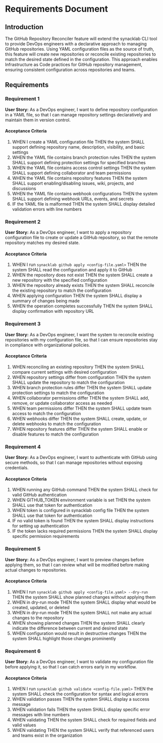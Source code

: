# Requirements Document

## Introduction

The GitHub Repository Reconciler feature will extend the synacklab CLI tool to provide DevOps engineers with a declarative approach to managing GitHub repositories. Using YAML configuration files as the source of truth, this feature will create new repositories or reconcile existing repositories to match the desired state defined in the configuration. This approach enables Infrastructure as Code practices for GitHub repository management, ensuring consistent configuration across repositories and teams.

## Requirements

### Requirement 1

**User Story:** As a DevOps engineer, I want to define repository configuration in a YAML file, so that I can manage repository settings declaratively and maintain them in version control.

#### Acceptance Criteria

1. WHEN I create a YAML configuration file THEN the system SHALL support defining repository name, description, visibility, and basic settings
2. WHEN the YAML file contains branch protection rules THEN the system SHALL support defining protection settings for specified branches
3. WHEN the YAML file contains access control settings THEN the system SHALL support defining collaborator and team permissions
4. WHEN the YAML file contains repository features THEN the system SHALL support enabling/disabling issues, wiki, projects, and discussions
5. WHEN the YAML file contains webhook configurations THEN the system SHALL support defining webhook URLs, events, and secrets
6. IF the YAML file is malformed THEN the system SHALL display detailed validation errors with line numbers

### Requirement 2

**User Story:** As a DevOps engineer, I want to apply a repository configuration file to create or update a GitHub repository, so that the remote repository matches my desired state.

#### Acceptance Criteria

1. WHEN I run `synacklab github apply <config-file.yaml>` THEN the system SHALL read the configuration and apply it to GitHub
2. WHEN the repository does not exist THEN the system SHALL create a new repository with the specified configuration
3. WHEN the repository already exists THEN the system SHALL reconcile the existing repository to match the configuration
4. WHEN applying configuration THEN the system SHALL display a summary of changes being made
5. WHEN the operation completes successfully THEN the system SHALL display confirmation with repository URL

### Requirement 3

**User Story:** As a DevOps engineer, I want the system to reconcile existing repositories with my configuration file, so that I can ensure repositories stay in compliance with organizational policies.

#### Acceptance Criteria

1. WHEN reconciling an existing repository THEN the system SHALL compare current settings with desired configuration
2. WHEN repository settings differ from configuration THEN the system SHALL update the repository to match the configuration
3. WHEN branch protection rules differ THEN the system SHALL update protection settings to match the configuration
4. WHEN collaborator permissions differ THEN the system SHALL add, remove, or update collaborator access as needed
5. WHEN team permissions differ THEN the system SHALL update team access to match the configuration
6. WHEN webhooks differ THEN the system SHALL create, update, or delete webhooks to match the configuration
7. WHEN repository features differ THEN the system SHALL enable or disable features to match the configuration

### Requirement 4

**User Story:** As a DevOps engineer, I want to authenticate with GitHub using secure methods, so that I can manage repositories without exposing credentials.

#### Acceptance Criteria

1. WHEN running any GitHub command THEN the system SHALL check for valid GitHub authentication
2. WHEN GITHUB_TOKEN environment variable is set THEN the system SHALL use that token for authentication
3. WHEN token is configured in synacklab config file THEN the system SHALL use that token for authentication
4. IF no valid token is found THEN the system SHALL display instructions for setting up authentication
5. IF the token lacks required permissions THEN the system SHALL display specific permission requirements

### Requirement 5

**User Story:** As a DevOps engineer, I want to preview changes before applying them, so that I can review what will be modified before making actual changes to repositories.

#### Acceptance Criteria

1. WHEN I run `synacklab github apply <config-file.yaml> --dry-run` THEN the system SHALL show planned changes without applying them
2. WHEN in dry-run mode THEN the system SHALL display what would be created, updated, or deleted
3. WHEN in dry-run mode THEN the system SHALL not make any actual changes to the repository
4. WHEN showing planned changes THEN the system SHALL clearly indicate the difference between current and desired state
5. WHEN configuration would result in destructive changes THEN the system SHALL highlight those changes prominently

### Requirement 6

**User Story:** As a DevOps engineer, I want to validate my configuration file before applying it, so that I can catch errors early in my workflow.

#### Acceptance Criteria

1. WHEN I run `synacklab github validate <config-file.yaml>` THEN the system SHALL check the configuration for syntax and logical errors
2. WHEN validation passes THEN the system SHALL display a success message
3. WHEN validation fails THEN the system SHALL display specific error messages with line numbers
4. WHEN validating THEN the system SHALL check for required fields and valid values
5. WHEN validating THEN the system SHALL verify that referenced users and teams exist in the organization